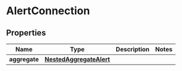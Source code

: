 

# AlertConnection


## Properties

Name | Type | Description | Notes
------------ | ------------- | ------------- | -------------
**aggregate** | [**NestedAggregateAlert**](NestedAggregateAlert.md) |  | 



